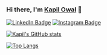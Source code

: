 ### Hi there, I'm [Kapil Owal](https://github.com/kapilowal) :wave:
[![LinkedIn Badge](https://img.shields.io/badge/LinkedIn-Profile-informational?style=flat&logo=linkedin&logoColor=white&color=0464a4)](https://www.linkedin.com/in/kapil-owal/)
[![Instagram Badge](https://img.shields.io/badge/Instagram-Profile-informational?style=flat&logo=instagram&logoColor=white&color=0464a4)](https://www.instagram.com/kapilowal/)

[![Kapil's GitHub stats](https://github-readme-stats.vercel.app/api?username=kapilowal&hide=contribs&hide_border=true&show_icons=true)](https://github.com/kapilowal/github-readme-stats)

[![Top Langs](https://github-readme-stats.vercel.app/api/top-langs/?username=kapilowal&layout=compact)](https://github.com/kapilowal/github-readme-stats)

<!--
**kapilowal/kapilowal** is a ✨ _special_ ✨ repository because its `README.md` (this file) appears on your GitHub profile.

Here are some ideas to get you started:

- 🔭 I’m currently working on ...
- 🌱 I’m currently learning ...
- 👯 I’m looking to collaborate on ...
- 🤔 I’m looking for help with ...
- 💬 Ask me about ...
- 📫 How to reach me: ...
- 😄 Pronouns: ...
- ⚡ Fun fact: ...
-
